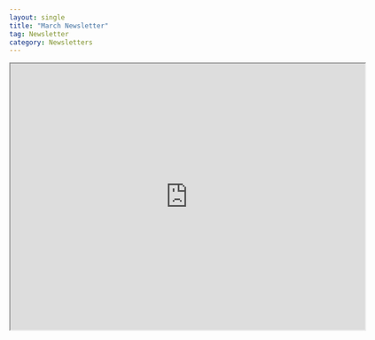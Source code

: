 ```yaml
---
layout: single
title: "March Newsletter"
tag: Newsletter
category: Newsletters
---
```

<iframe src="https://drive.google.com/file/d/1ChrrYZxy8Xh_dPenlZm-TpR6sqWD2ePq/preview" width="640" height="480" allow="autoplay"></iframe>